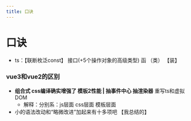 ```yaml
---
title: 口诀
---
```


# 口诀

- ts：【联断枚泛const】 接口(+5个操作对象的高级类型)   函    （类）   【装】

### vue3和vue2的区别

- **组合式   css编译确实增强了 模板2性能   |   抽事件中心 抽渲染器**   重写ts和虚拟DOM
  - 解释：分别系：js层面  css层面 模板层面 
- 小的语法改动和“略微改进”加起来有十多项吧 【我总结的】

